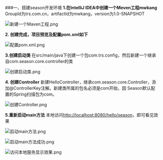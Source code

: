 ###一、搭建season开发环境
**1.在IntelliJ IDEA中创建一个Meven工程mwkang**
GroupId为trs.com.cn，artifactId为mwkang，version为1.0-SNAPSHOT

![新建一个Maven工程.png](http://upload-images.jianshu.io/upload_images/208018-d4f0a53f8828a031.png?imageMogr2/auto-orient/strip%7CimageView2/2/w/1240)

**2. 创建完成，项目预览及配置pom.xml如下**

![配置pom.xml.png](http://upload-images.jianshu.io/upload_images/208018-789929cf3efd9a85.png?imageMogr2/auto-orient/strip%7CimageView2/2/w/1240)

**3.创建启动类**
在src/main/java下创建一个包com.trs.config，然后新建一个继承自com.season.core.controller的类

![创建启动类.png](http://upload-images.jianshu.io/upload_images/208018-4a09310810983168.png?imageMogr2/auto-orient/strip%7CimageView2/2/w/1240)

**4. 创建Controller**
新建HelloController，继承com.season.core.Controller，添加@ControllerKey注解。新建类所属的包名必须是com开始，因 Season默认配置的Spring扫描包为com。

![创建Controller.png](http://upload-images.jianshu.io/upload_images/208018-1acd0f067010a51c.png?imageMogr2/auto-orient/strip%7CimageView2/2/w/1240)

**5.重新启动main方法**
本地访问[http://localhost:8080/hello/season](http://localhost:8080/hello/season)，即可看见效果

![启动main方法.png](http://upload-images.jianshu.io/upload_images/208018-fd6e0614427a9ff0.png?imageMogr2/auto-orient/strip%7CimageView2/2/w/1240)


![启动main方法成功.png](http://upload-images.jianshu.io/upload_images/208018-46c4c9b98b2b14ac.png?imageMogr2/auto-orient/strip%7CimageView2/2/w/1240)


![访问本地服务显示效果.png](http://upload-images.jianshu.io/upload_images/208018-3ad5d63601bd0a94.png?imageMogr2/auto-orient/strip%7CimageView2/2/w/1240)
